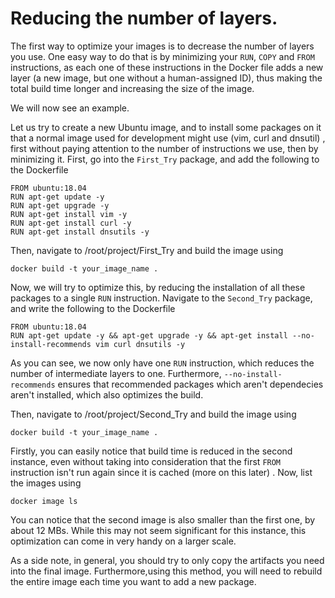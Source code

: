 # Reducing the number of layers.

The first way to optimize your images is to decrease the number of layers you use. One easy way to do that is by minimizing your `RUN`, `COPY` and `FROM` instructions, as each one of these instructions in the Docker file adds a new layer (a new image, but one without a human-assigned ID), thus making the total build time longer and increasing the size of the image.

We will now see an example.

Let us try to create a new Ubuntu image, and to install some packages on it that a normal image used for development might use (vim, curl and dnsutil) , first without paying attention to the number of instructions we use, then by minimizing it.
First, go into the `First_Try` package, and add the following to the Dockerfile

```
FROM ubuntu:18.04
RUN apt-get update -y
RUN apt-get upgrade -y
RUN apt-get install vim -y
RUN apt-get install curl -y
RUN apt-get install dnsutils -y
```

Then, navigate to /root/project/First_Try and build the image using

```
docker build -t your_image_name .
```

Now, we will try to optimize this, by reducing the installation of all these packages to a single `RUN` instruction. Navigate to the `Second_Try` package, and write the following to the Dockerfile

```
FROM ubuntu:18.04
RUN apt-get update -y && apt-get upgrade -y && apt-get install --no-install-recommends vim curl dnsutils -y
```

As you can see, we now only have one `RUN` instruction, which reduces the number of intermediate layers to one. Furthermore, `--no-install-recommends` ensures that recommended packages which aren't dependecies aren't installed, which also optimizes the build.

Then, navigate to /root/project/Second_Try and build the image using

```
docker build -t your_image_name .
```

Firstly, you can easily notice that build time is reduced in the second instance, even without taking into consideration that the first `FROM` instruction isn't run again since it is cached (more on this later) . Now, list the images using

```
docker image ls
```

You can notice that the second image is also smaller than the first one, by about 12 MBs. While this may not seem significant for this instance, this optimization can come in very handy on a larger scale.

As a side note, in general, you should try to only copy the artifacts you need into the final image. Furthermore,using this method, you will need to rebuild the entire image each time you want to add a new package.
